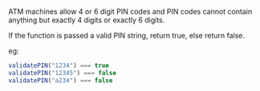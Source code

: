 ATM machines allow 4 or 6 digit PIN codes and PIN codes cannot contain anything but exactly 4 digits or exactly 6 digits.

If the function is passed a valid PIN string, return true, else return false.

eg:

```javascript
validatePIN("1234") === true
validatePIN("12345") === false
validatePIN("a234") === false
```